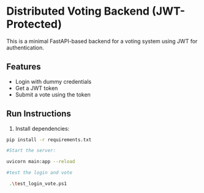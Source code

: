 # Distributed Voting Backend (JWT-Protected)

This is a minimal FastAPI-based backend for a voting system using JWT for authentication.

## Features

- Login with dummy credentials
- Get a JWT token
- Submit a vote using the token

## Run Instructions

1. Install dependencies:

```bash
pip install -r requirements.txt

#Start the server:

uvicorn main:app --reload

#test the login and vote

 .\test_login_vote.ps1 
